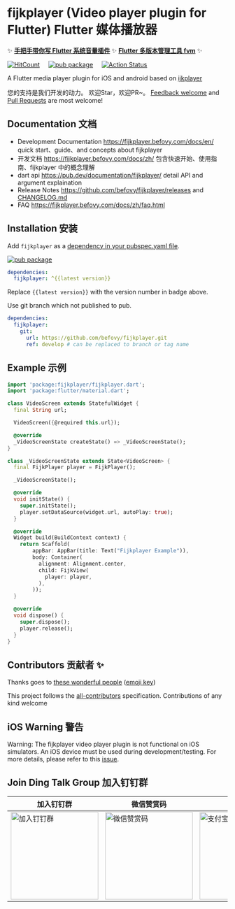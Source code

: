 # fijkplayer (Video player plugin for Flutter) Flutter 媒体播放器

✨ **[手把手带你写 Flutter 系统音量插件](https://www.yuque.com/befovy/share/flutter_volume)**  ✨  **[Flutter 多版本管理工具 fvm](https://github.com/befovy/fvm)** ✨

[![HitCount](https://hits.dwyl.com/befovy/fijkplayer.svg)](https://hits.dwyl.com/befovy/fijkplayer) &nbsp; &nbsp;
[![pub package](https://img.shields.io/pub/v/fijkplayer.svg)](https://pub.dartlang.org/packages/fijkplayer) &nbsp; &nbsp;
[![Action Status](https://github.com/befovy/fijkplayer/workflows/Flutter/badge.svg?branch=master)](https://github.com/befovy/fijkplayer/actions) &nbsp; &nbsp;


A Flutter media player plugin for iOS and android based on [ijkplayer](https://github.com/befovy/ijkplayer)

您的支持是我们开发的动力。 欢迎Star，欢迎PR~。
[Feedback welcome](https://github.com/befovy/fijkplayer/issues) and
[Pull Requests](https://github.com/befovy/fijkplayer/pulls) are most welcome!

## Documentation 文档

* Development Documentation https://fijkplayer.befovy.com/docs/en/ quick start、guide、and concepts about fijkplayer 
* 开发文档  https://fijkplayer.befovy.com/docs/zh/ 包含快速开始、使用指南、fijkplayer 中的概念理解
* dart api https://pub.dev/documentation/fijkplayer/ detail API and argument explaination
* Release Notes https://github.com/befovy/fijkplayer/releases and [CHANGELOG.md](./CHANGELOG.md)
* FAQ https://fijkplayer.befovy.com/docs/zh/faq.html

## Installation 安装

Add `fijkplayer` as a [dependency in your pubspec.yaml file](https://flutter.io/using-packages/). 

[![pub package](https://img.shields.io/pub/v/fijkplayer.svg)](https://pub.dartlang.org/packages/fijkplayer)

```yaml
dependencies:
  fijkplayer: ^{{latest version}}
```

Replace `{{latest version}}` with the version number in badge above.

Use git branch which not published to pub.
```yaml
dependencies:
  fijkplayer:
    git:
      url: https://github.com/befovy/fijkplayer.git
      ref: develop # can be replaced to branch or tag name
```

## Example 示例

```dart
import 'package:fijkplayer/fijkplayer.dart';
import 'package:flutter/material.dart';

class VideoScreen extends StatefulWidget {
  final String url;

  VideoScreen({@required this.url});

  @override
  _VideoScreenState createState() => _VideoScreenState();
}

class _VideoScreenState extends State<VideoScreen> {
  final FijkPlayer player = FijkPlayer();

  _VideoScreenState();

  @override
  void initState() {
    super.initState();
    player.setDataSource(widget.url, autoPlay: true);
  }

  @override
  Widget build(BuildContext context) {
    return Scaffold(
        appBar: AppBar(title: Text("Fijkplayer Example")),
        body: Container(
          alignment: Alignment.center,
          child: FijkView(
            player: player,
          ),
        ));
  }

  @override
  void dispose() {
    super.dispose();
    player.release();
  }
}

```

## Contributors 贡献者 ✨

Thanks goes to [these wonderful people](./CONTRIBUTORS.md) ([emoji key](https://allcontributors.org/docs/en/emoji-key))

This project follows the [all-contributors](https://github.com/all-contributors/all-contributors) specification. Contributions of any kind welcome

## iOS Warning 警告

Warning: The fijkplayer video player plugin is not functional on iOS simulators. An iOS device must be used during development/testing. For more details, please refer to this [issue](https://github.com/flutter/flutter/issues/14647).


## Join Ding Talk Group 加入钉钉群

<div>
  <table>
    <thead><tr>
      <th>加入钉钉群</th>
      <th>微信赞赏码</th>
      <th>支付宝</th>
    </tr></thead>
    <tbody><tr>
      <td>
        <img width="200" height="200" src="https://cdn.jsdelivr.net/gh/befovy/fijkplayer@master/docs/images/dingtalk.jpg" alt="加入钉钉群" />
      </td>
      <td>
        <img width="200" height="200" src="https://cdn.jsdelivr.net/gh/befovy/images@master/assets/wechat-qr-code.jpeg" alt="微信赞赏码" />
      </td>
      <td>
        <img width="200" height="200" src="https://cdn.jsdelivr.net/gh/befovy/images@master/assets/alipay-qr-code.jpeg" alt="支付宝二维码" />
      </td>
    </tr></tbody>
  </table>
</div>

